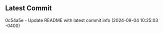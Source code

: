 
## Latest Commit
0c54a5e - Update README with latest commit info (2024-09-04 10:25:03 -0400) <Yunxi-Zhou>
